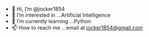 - 👋 Hi, I’m @jocker1854
- 👀 I’m interested in ...Artificial Intelligence
- 🌱 I’m currently learning ...Python
- 📫 How to reach me ...email at jocker1854@gmail.com

<!---
jocker1854/jocker1854 is a ✨ special ✨ repository because its `README.md` (this file) appears on your GitHub profile.
You can click the Preview link to take a look at your changes.
--->

